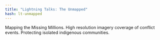 ```yaml
---
title: "Lightning Talks: The Unmapped"
hash: lt-unmapped
---
```

Mapping the Missing Millions.
High resolution imagery coverage of conflict events.
Protecting isolated indigenous communities.
